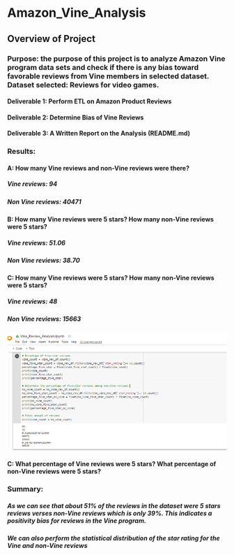 # Amazon_Vine_Analysis

## Overview of Project
### Purpose: the purpose of this project is to analyze Amazon Vine program data sets and check if there is any bias toward favorable reviews from Vine members in selected dataset. Dataset selected: Reviews for video games.
#### Deliverable 1: Perform ETL on Amazon Product Reviews
#### Deliverable 2: Determine Bias of Vine Reviews
#### Deliverable 3: A Written Report on the Analysis (README.md)

### Results: 
#### A: How many Vine reviews and non-Vine reviews were there?
##### Vine reviews: 94
##### Non Vine reviews: 40471

#### B: How many Vine reviews were 5 stars? How many non-Vine reviews were 5 stars?
##### Vine reviews: 51.06
##### Non Vine reviews: 38.70

#### C: How many Vine reviews were 5 stars? How many non-Vine reviews were 5 stars?
##### Vine reviews: 48
##### Non Vine reviews: 15663

![alt text](https://github.com/vd1310/Amazon_Vine_Analysis/blob/main/D1.PNG)


#### C: What percentage of Vine reviews were 5 stars? What percentage of non-Vine reviews were 5 stars?

### Summary:
##### As we can see that about 51% of the reviews in the dataset were 5 stars reviews verses non-Vine reviews which is only 39%. This indicates a positivity bias for reviews in the Vine program.
##### We can also perform the statistical distribution of the star rating for the Vine and non-Vine reviews




